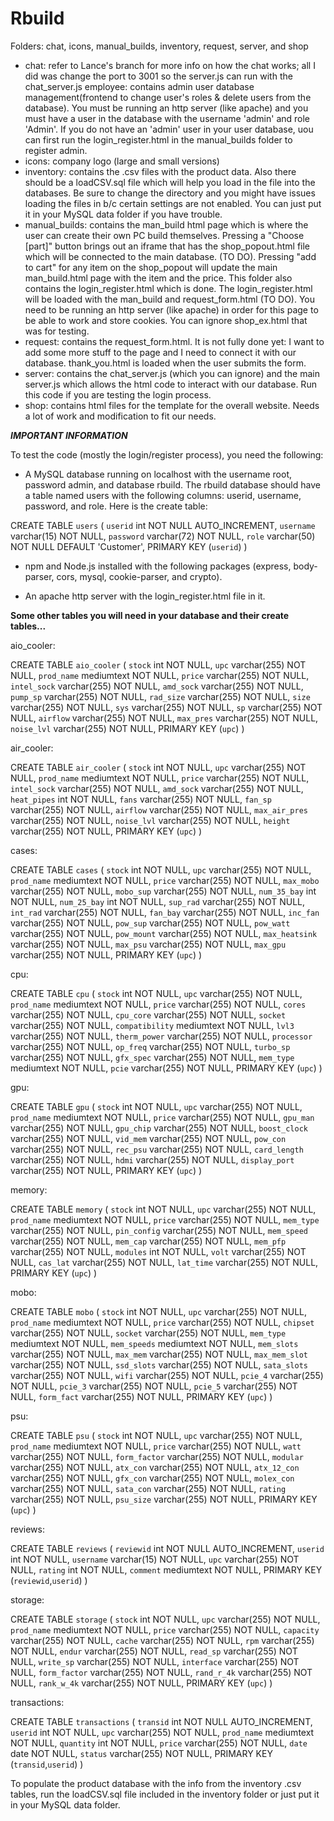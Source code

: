 # Rbuild

Folders: chat, icons, manual_builds, inventory, request, server, and shop

- chat: refer to Lance's branch for more info on how the chat works; all I did was change the port to 3001 so the server.js can run with the chat_server.js
employee: contains admin user database management(frontend to change user's roles & delete users from the database).  You must be running an http server (like apache) and you must have a user in the database with the username 'admin' and role 'Admin'.  If you do not have an 'admin' user in your user database, uou can first run the login_register.html in the manual_builds folder to register admin.
- icons: company logo (large and small versions)
- inventory: contains the .csv files with the product data.  Also there should be a loadCSV.sql file which will help you load in the file into the databases.  Be sure to change the directory and you might have issues loading the files in b/c certain settings are not enabled.  You can just put it in your MySQL data folder if you have trouble.
- manual_builds: contains the man_build html page which is where the user can create their own PC build themselves.  Pressing a "Choose [part]" button brings out an iframe that has the shop_popout.html file which will be connected to the main database. (TO DO).  Pressing "add to cart" for any item on the shop_popout will update the main man_build.html page with the item and the price.  This folder also contains the login_register.html which is done.  The login_register.html will be loaded with the man_build and request_form.html (TO DO).  You need to be running an http server (like apache) in order for this page to be able to work and store cookies.  You can ignore shop_ex.html that was for testing.
- request: contains the request_form.html.  It is not fully done yet: I want to add some more stuff to the page and I need to connect it with our database.  thank_you.html is loaded when the user submits the form.
- server: contains the chat_server.js (which you can ignore) and the main server.js which allows the html code to interact with our database.  Run this code if you are testing the login process.
- shop: contains html files for the template for the overall website.  Needs a lot of work and modification to fit our needs.


***IMPORTANT INFORMATION***

To test the code (mostly the login/register process), you need the following:

- A MySQL database running on localhost with the username root, password admin, and database rbuild.  The rbuild database should have a table named users with the following columns: userid, username, password, and role.  Here is the create table: 

CREATE TABLE `users` (
  `userid` int NOT NULL AUTO_INCREMENT,
  `username` varchar(15) NOT NULL,
  `password` varchar(72) NOT NULL,
  `role` varchar(50) NOT NULL DEFAULT 'Customer',
  PRIMARY KEY (`userid`)
)

- npm and Node.js installed with the following packages (express, body-parser, cors, mysql, cookie-parser, and crypto).

- An apache http server with the login_register.html file in it.

**Some other tables you will need in your database and their create tables...**

aio_cooler: 

CREATE TABLE `aio_cooler` (
  `stock` int NOT NULL,
  `upc` varchar(255) NOT NULL,
  `prod_name` mediumtext NOT NULL,
  `price` varchar(255) NOT NULL,
  `intel_sock` varchar(255) NOT NULL,
  `amd_sock` varchar(255) NOT NULL,
  `pump_sp` varchar(255) NOT NULL,
  `rad_size` varchar(255) NOT NULL,
  `size` varchar(255) NOT NULL,
  `sys` varchar(255) NOT NULL,
  `sp` varchar(255) NOT NULL,
  `airflow` varchar(255) NOT NULL,
  `max_pres` varchar(255) NOT NULL,
  `noise_lvl` varchar(255) NOT NULL,
  PRIMARY KEY (`upc`)
)

air_cooler:

CREATE TABLE `air_cooler` (
  `stock` int NOT NULL,
  `upc` varchar(255) NOT NULL,
  `prod_name` mediumtext NOT NULL,
  `price` varchar(255) NOT NULL,
  `intel_sock` varchar(255) NOT NULL,
  `amd_sock` varchar(255) NOT NULL,
  `heat_pipes` int NOT NULL,
  `fans` varchar(255) NOT NULL,
  `fan_sp` varchar(255) NOT NULL,
  `airflow` varchar(255) NOT NULL,
  `max_air_pres` varchar(255) NOT NULL,
  `noise_lvl` varchar(255) NOT NULL,
  `height` varchar(255) NOT NULL,
  PRIMARY KEY (`upc`)
)

cases:

CREATE TABLE `cases` (
  `stock` int NOT NULL,
  `upc` varchar(255) NOT NULL,
  `prod_name` mediumtext NOT NULL,
  `price` varchar(255) NOT NULL,
  `max_mobo` varchar(255) NOT NULL,
  `mobo_sup` varchar(255) NOT NULL,
  `num_35_bay` int NOT NULL,
  `num_25_bay` int NOT NULL,
  `sup_rad` varchar(255) NOT NULL,
  `int_rad` varchar(255) NOT NULL,
  `fan_bay` varchar(255) NOT NULL,
  `inc_fan` varchar(255) NOT NULL,
  `pow_sup` varchar(255) NOT NULL,
  `pow_watt` varchar(255) NOT NULL,
  `pow_mount` varchar(255) NOT NULL,
  `max_heatsink` varchar(255) NOT NULL,
  `max_psu` varchar(255) NOT NULL,
  `max_gpu` varchar(255) NOT NULL,
  PRIMARY KEY (`upc`)
)

cpu:

CREATE TABLE `cpu` (
  `stock` int NOT NULL,
  `upc` varchar(255) NOT NULL,
  `prod_name` mediumtext NOT NULL,
  `price` varchar(255) NOT NULL,
  `cores` varchar(255) NOT NULL,
  `cpu_core` varchar(255) NOT NULL,
  `socket` varchar(255) NOT NULL,
  `compatibility` mediumtext NOT NULL,
  `lvl3` varchar(255) NOT NULL,
  `therm_power` varchar(255) NOT NULL,
  `processor` varchar(255) NOT NULL,
  `op_freq` varchar(255) NOT NULL,
  `turbo_sp` varchar(255) NOT NULL,
  `gfx_spec` varchar(255) NOT NULL,
  `mem_type` mediumtext NOT NULL,
  `pcie` varchar(255) NOT NULL,
  PRIMARY KEY (`upc`)
)

gpu:

CREATE TABLE `gpu` (
  `stock` int NOT NULL,
  `upc` varchar(255) NOT NULL,
  `prod_name` mediumtext NOT NULL,
  `price` varchar(255) NOT NULL,
  `gpu_man` varchar(255) NOT NULL,
  `gpu_chip` varchar(255) NOT NULL,
  `boost_clock` varchar(255) NOT NULL,
  `vid_mem` varchar(255) NOT NULL,
  `pow_con` varchar(255) NOT NULL,
  `rec_psu` varchar(255) NOT NULL,
  `card_length` varchar(255) NOT NULL,
  `hdmi` varchar(255) NOT NULL,
  `display_port` varchar(255) NOT NULL,
  PRIMARY KEY (`upc`)
)

memory:

CREATE TABLE `memory` (
  `stock` int NOT NULL,
  `upc` varchar(255) NOT NULL,
  `prod_name` mediumtext NOT NULL,
  `price` varchar(255) NOT NULL,
  `mem_type` varchar(255) NOT NULL,
  `pin_config` varchar(255) NOT NULL,
  `mem_speed` varchar(255) NOT NULL,
  `mem_cap` varchar(255) NOT NULL,
  `mem_pfp` varchar(255) NOT NULL,
  `modules` int NOT NULL,
  `volt` varchar(255) NOT NULL,
  `cas_lat` varchar(255) NOT NULL,
  `lat_time` varchar(255) NOT NULL,
  PRIMARY KEY (`upc`)
)

mobo:

CREATE TABLE `mobo` (
  `stock` int NOT NULL,
  `upc` varchar(255) NOT NULL,
  `prod_name` mediumtext NOT NULL,
  `price` varchar(255) NOT NULL,
  `chipset` varchar(255) NOT NULL,
  `socket` varchar(255) NOT NULL,
  `mem_type` mediumtext NOT NULL,
  `mem_speeds` mediumtext NOT NULL,
  `mem_slots` varchar(255) NOT NULL,
  `max_mem` varchar(255) NOT NULL,
  `max_mem_slot` varchar(255) NOT NULL,
  `ssd_slots` varchar(255) NOT NULL,
  `sata_slots` varchar(255) NOT NULL,
  `wifi` varchar(255) NOT NULL,
  `pcie_4` varchar(255) NOT NULL,
  `pcie_3` varchar(255) NOT NULL,
  `pcie_5` varchar(255) NOT NULL,
  `form_fact` varchar(255) NOT NULL,
  PRIMARY KEY (`upc`)
)

psu:

CREATE TABLE `psu` (
  `stock` int NOT NULL,
  `upc` varchar(255) NOT NULL,
  `prod_name` mediumtext NOT NULL,
  `price` varchar(255) NOT NULL,
  `watt` varchar(255) NOT NULL,
  `form_factor` varchar(255) NOT NULL,
  `modular` varchar(255) NOT NULL,
  `atx_con` varchar(255) NOT NULL,
  `atx_12_con` varchar(255) NOT NULL,
  `gfx_con` varchar(255) NOT NULL,
  `molex_con` varchar(255) NOT NULL,
  `sata_con` varchar(255) NOT NULL,
  `rating` varchar(255) NOT NULL,
  `psu_size` varchar(255) NOT NULL,
  PRIMARY KEY (`upc`)
)

reviews:

CREATE TABLE `reviews` (
  `reviewid` int NOT NULL AUTO_INCREMENT,
  `userid` int NOT NULL,
  `username` varchar(15) NOT NULL,
  `upc` varchar(255) NOT NULL,
  `rating` int NOT NULL,
  `comment` mediumtext NOT NULL,
  PRIMARY KEY (`reviewid`,`userid`)
)

storage:

CREATE TABLE `storage` (
  `stock` int NOT NULL,
  `upc` varchar(255) NOT NULL,
  `prod_name` mediumtext NOT NULL,
  `price` varchar(255) NOT NULL,
  `capacity` varchar(255) NOT NULL,
  `cache` varchar(255) NOT NULL,
  `rpm` varchar(255) NOT NULL,
  `endur` varchar(255) NOT NULL,
  `read_sp` varchar(255) NOT NULL,
  `write_sp` varchar(255) NOT NULL,
  `interface` varchar(255) NOT NULL,
  `form_factor` varchar(255) NOT NULL,
  `rand_r_4k` varchar(255) NOT NULL,
  `rank_w_4k` varchar(255) NOT NULL,
  PRIMARY KEY (`upc`)
)

transactions:

CREATE TABLE `transactions` (
  `transid` int NOT NULL AUTO_INCREMENT,
  `userid` int NOT NULL,
  `upc` varchar(255) NOT NULL,
  `prod_name` mediumtext NOT NULL,
  `quantity` int NOT NULL,
  `price` varchar(255) NOT NULL,
  `date` date NOT NULL,
  `status` varchar(255) NOT NULL,
  PRIMARY KEY (`transid`,`userid`)
)

To populate the product database with the info from the inventory .csv tables, run the loadCSV.sql file included in the inventory folder or just put it in your MySQL data folder.
